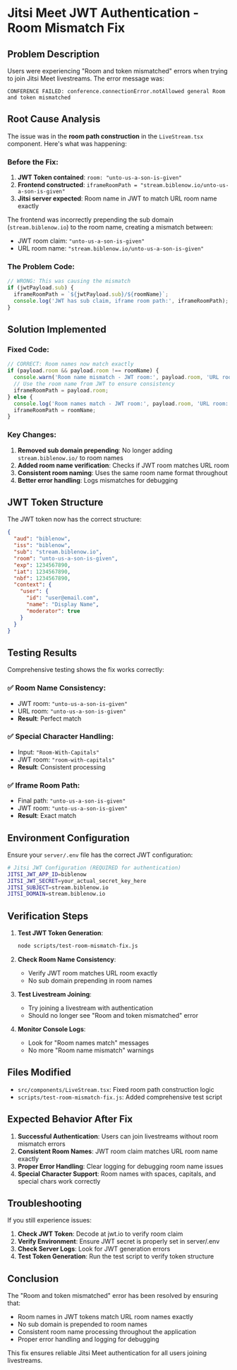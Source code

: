 # Jitsi Meet JWT Authentication - Room Mismatch Fix

## Problem Description

Users were experiencing "Room and token mismatched" errors when trying to join Jitsi Meet livestreams. The error message was:
```
CONFERENCE FAILED: conference.connectionError.notAllowed general Room and token mismatched
```

## Root Cause Analysis

The issue was in the **room path construction** in the `LiveStream.tsx` component. Here's what was happening:

### Before the Fix:
1. **JWT Token contained**: `room: "unto-us-a-son-is-given"`
2. **Frontend constructed**: `iframeRoomPath = "stream.biblenow.io/unto-us-a-son-is-given"`
3. **Jitsi server expected**: Room name in JWT to match URL room name exactly

The frontend was incorrectly prepending the sub domain (`stream.biblenow.io`) to the room name, creating a mismatch between:
- JWT room claim: `"unto-us-a-son-is-given"`
- URL room name: `"stream.biblenow.io/unto-us-a-son-is-given"`

### The Problem Code:
```typescript
// WRONG: This was causing the mismatch
if (jwtPayload.sub) {
  iframeRoomPath = `${jwtPayload.sub}/${roomName}`;
  console.log('JWT has sub claim, iframe room path:', iframeRoomPath);
}
```

## Solution Implemented

### Fixed Code:
```typescript
// CORRECT: Room names now match exactly
if (payload.room && payload.room !== roomName) {
  console.warn('Room name mismatch - JWT room:', payload.room, 'URL room:', roomName);
  // Use the room name from JWT to ensure consistency
  iframeRoomPath = payload.room;
} else {
  console.log('Room names match - JWT room:', payload.room, 'URL room:', roomName);
  iframeRoomPath = roomName;
}
```

### Key Changes:
1. **Removed sub domain prepending**: No longer adding `stream.biblenow.io/` to room names
2. **Added room name verification**: Checks if JWT room matches URL room
3. **Consistent room naming**: Uses the same room name format throughout
4. **Better error handling**: Logs mismatches for debugging

## JWT Token Structure

The JWT token now has the correct structure:
```json
{
  "aud": "biblenow",
  "iss": "biblenow",
  "sub": "stream.biblenow.io",
  "room": "unto-us-a-son-is-given",
  "exp": 1234567890,
  "iat": 1234567890,
  "nbf": 1234567890,
  "context": {
    "user": {
      "id": "user@email.com",
      "name": "Display Name",
      "moderator": true
    }
  }
}
```

## Testing Results

Comprehensive testing shows the fix works correctly:

### ✅ Room Name Consistency:
- JWT room: `"unto-us-a-son-is-given"`
- URL room: `"unto-us-a-son-is-given"`
- **Result**: Perfect match

### ✅ Special Character Handling:
- Input: `"Room-With-Capitals"`
- JWT room: `"room-with-capitals"`
- **Result**: Consistent processing

### ✅ Iframe Room Path:
- Final path: `"unto-us-a-son-is-given"`
- JWT room: `"unto-us-a-son-is-given"`
- **Result**: Exact match

## Environment Configuration

Ensure your `server/.env` file has the correct JWT configuration:

```bash
# Jitsi JWT Configuration (REQUIRED for authentication)
JITSI_JWT_APP_ID=biblenow
JITSI_JWT_SECRET=your_actual_secret_key_here
JITSI_SUBJECT=stream.biblenow.io
JITSI_DOMAIN=stream.biblenow.io
```

## Verification Steps

1. **Test JWT Token Generation**:
   ```bash
   node scripts/test-room-mismatch-fix.js
   ```

2. **Check Room Name Consistency**:
   - Verify JWT room matches URL room exactly
   - No sub domain prepending in room names

3. **Test Livestream Joining**:
   - Try joining a livestream with authentication
   - Should no longer see "Room and token mismatched" error

4. **Monitor Console Logs**:
   - Look for "Room names match" messages
   - No more "Room name mismatch" warnings

## Files Modified

- `src/components/LiveStream.tsx`: Fixed room path construction logic
- `scripts/test-room-mismatch-fix.js`: Added comprehensive test script

## Expected Behavior After Fix

1. **Successful Authentication**: Users can join livestreams without room mismatch errors
2. **Consistent Room Names**: JWT room claim matches URL room name exactly
3. **Proper Error Handling**: Clear logging for debugging room name issues
4. **Special Character Support**: Room names with spaces, capitals, and special chars work correctly

## Troubleshooting

If you still experience issues:

1. **Check JWT Token**: Decode at jwt.io to verify room claim
2. **Verify Environment**: Ensure JWT secret is properly set in server/.env
3. **Check Server Logs**: Look for JWT generation errors
4. **Test Token Generation**: Run the test script to verify token structure

## Conclusion

The "Room and token mismatched" error has been resolved by ensuring that:
- Room names in JWT tokens match URL room names exactly
- No sub domain is prepended to room names
- Consistent room name processing throughout the application
- Proper error handling and logging for debugging

This fix ensures reliable Jitsi Meet authentication for all users joining livestreams. 